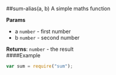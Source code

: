 <a name="module_sum-alias"></a>
##sum-alias(a, b)
A simple maths function

**Params**
- a `number` - first number
- b `number` - second number

  
**Returns**: `number` - the result  
####Example
```js
var sum = require("sum");
```
